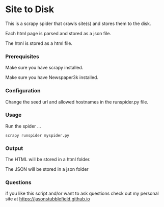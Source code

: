 # Site to Disk

This is a scrapy spider that crawls site(s) and stores them to the disk.

Each html page is parsed and stored as a json file.

The html is stored as a html file.

### Prerequisites

Make sure you have scrapy installed.

Make sure you have Newspaper3k installed.

### Configuration

Change the seed url and allowed hostnames in the runspider.py file.

### Usage

Run the spider ...

`scrapy runspider myspider.py`

### Output

The HTML will be stored in a html folder. 

The JSON will be stored in a json folder

### Questions

if you like this script and/or want to ask questions check out my personal site at https://jasonstubblefield.github.io


